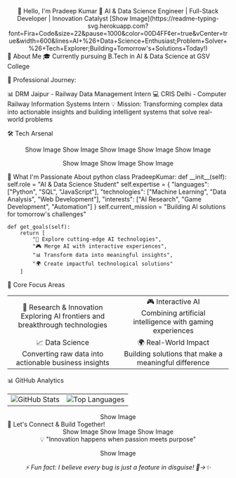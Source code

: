<div align="center">
👋 Hello, I'm Pradeep Kumar
🚀 AI & Data Science Engineer | Full-Stack Developer | Innovation Catalyst
[Show Image](https://readme-typing-svg.herokuapp.com?font=Fira+Code&size=22&pause=1000&color=00D4FF&center=true&vCenter=true&width=600&lines=AI+%26+Data+Science+Enthusiast;Problem+Solver+%26+Tech+Explorer;Building+Tomorrow's+Solutions+Today!)

</div>
🎯 About Me
🎓 Currently pursuing B.Tech in AI & Data Science at GSV College

🏢 Professional Journey:

📊 DRM Jaipur - Railway Data Management Intern
💻 CRIS Delhi - Computer Railway Information Systems Intern
💡 Mission: Transforming complex data into actionable insights and building intelligent systems that solve real-world problems

🛠️ Tech Arsenal
<div align="center">
Show Image
Show Image
Show Image
Show Image
Show Image

Show Image
Show Image
Show Image

</div>
🚀 What I'm Passionate About
python
class PradeepKumar:
    def __init__(self):
        self.role = "AI & Data Science Student"
        self.expertise = {
            "languages": ["Python", "SQL", "JavaScript"],
            "technologies": ["Machine Learning", "Data Analysis", "Web Development"],
            "interests": ["AI Research", "Game Development", "Automation"]
        }
        self.current_mission = "Building AI solutions for tomorrow's challenges"
    
    def get_goals(self):
        return [
            "🔬 Explore cutting-edge AI technologies",
            "🎮 Merge AI with interactive experiences", 
            "📊 Transform data into meaningful insights",
            "🌍 Create impactful technological solutions"
        ]
🌟 Core Focus Areas
<table align="center"> <tr> <td align="center" width="50%">
🔬 Research & Innovation <br> Exploring AI frontiers and breakthrough technologies

</td> <td align="center" width="50%">
🎮 Interactive AI <br> Combining artificial intelligence with gaming experiences

</td> </tr> <tr> <td align="center" width="50%">
📈 Data Science <br> Converting raw data into actionable business insights

</td> <td align="center" width="50%">
🌍 Real-World Impact <br> Building solutions that make a meaningful difference

</td> </tr> </table>
📊 GitHub Analytics
<div align="center"> <table> <tr> <td> <img src="https://github-readme-stats.vercel.app/api?username=YOUR_GITHUB_USERNAME&show_icons=true&theme=tokyonight&hide_border=true&count_private=true" alt="GitHub Stats" /> </td> <td> <img src="https://github-readme-stats.vercel.app/api/top-langs/?username=YOUR_GITHUB_USERNAME&theme=tokyonight&hide_border=true&layout=compact" alt="Top Languages" /> </td> </tr> </table>
Show Image

</div>
🤝 Let's Connect & Build Together!
<div align="center">
Show Image
Show Image
Show Image

<br>
💡 "Innovation happens when passion meets purpose"

Show Image

</div>
<div align="center"> <i>⚡ Fun fact: I believe every bug is just a feature in disguise! 🐛→✨</i> </div>
